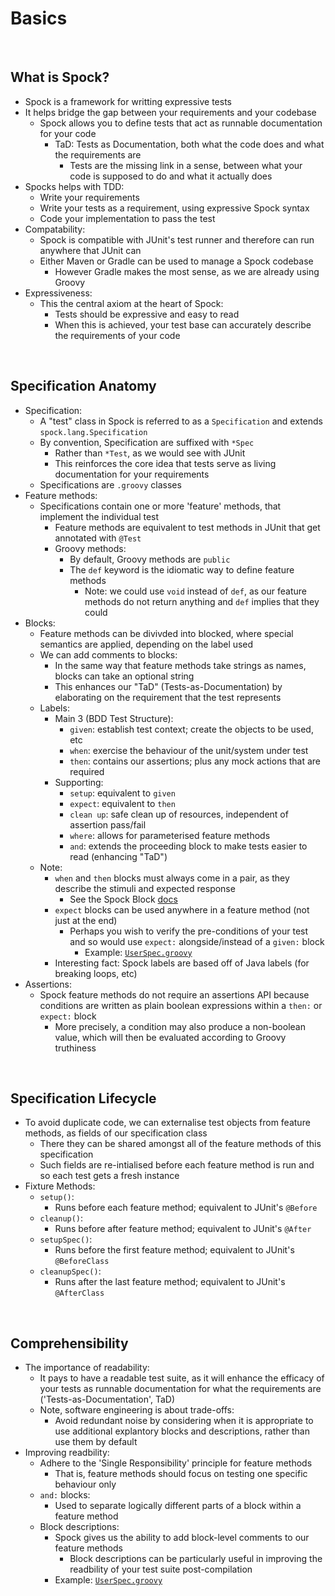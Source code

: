 # Basics

<br>

## What is Spock?
* Spock is a framework for writting expressive tests
* It helps bridge the gap between your requirements and your codebase
    * Spock allows you to define tests that act as runnable documentation for your code
        * TaD: Tests as Documentation, both what the code does and what the requirements are
            * Tests are the missing link in a sense, between what your code is supposed to do and what it actually does
* Spocks helps with TDD:
    * Write your requirements
    * Write your tests as a requirement, using expressive Spock syntax
    * Code your implementation to pass the test
* Compatability:
    * Spock is compatible with JUnit's test runner and therefore can run anywhere that JUnit can
    * Either Maven or Gradle can be used to manage a Spock codebase
        * However Gradle makes the most sense, as we are already using Groovy
* Expressiveness:
    * This the central axiom at the heart of Spock:     
        * Tests should be expressive and easy to read
        * When this is achieved, your test base can accurately describe the requirements of your code

<br>

## Specification Anatomy
* Specification:
    * A "test" class in Spock is referred to as a `Specification` and extends `spock.lang.Specification`
    * By convention, Specification are suffixed with `*Spec`
        * Rather than `*Test`, as we would see with JUnit
        * This reinforces the core idea that tests serve as living documentation for your requirements
    * Specifications are `.groovy` classes
* Feature methods:
    * Specifications contain one or more 'feature' methods, that implement the individual test
        * Feature methods are equivalent to test methods in JUnit that get annotated with `@Test`
        * Groovy methods:
            * By default, Groovy methods are `public`
            * The `def` keyword is the idiomatic way to define feature methods
                * Note: we could use `void` instead of `def`, as our feature methods do not return anything and `def` implies that they could
* Blocks:
    * Feature methods can be divivded into blocked, where special semantics are applied, depending on the label used
    * We can add comments to blocks:
        * In the same way that feature methods take strings as names, blocks can take an optional string
        * This enhances our "TaD" (Tests-as-Documentation) by elaborating on the requirement that the test represents
    * Labels:
        * Main 3 (BDD Test Structure):
            * `given`: establish test context; create the objects to be used, etc
            * `when`: exercise the behaviour of the unit/system under test
            * `then`: contains our assertions; plus any mock actions that are required
        * Supporting:
            * `setup`: equivalent to `given`
            * `expect`: equivalent to `then`
            * `clean up`: safe clean up of resources, independent of assertion pass/fail
            * `where`: allows for parameterised feature methods
            * `and`: extends the proceeding block to make tests easier to read (enhancing "TaD")
    * Note:
        * `when` and `then` blocks must always come in a pair, as they describe the stimuli and expected response
            * See the Spock Block [docs](https://spockframework.org/spock/docs/1.3/all_in_one.html#_blocks)
        * `expect` blocks can be used anywhere in a feature method (not just at the end)
            * Perhaps you wish to verify the pre-conditions of your test and so would use `expect:` alongside/instead of a `given:` block
                * Example: [`UserSpec.groovy`](../../projects/squawker/src/test/groovy/com/jrsmiffy/spock/squawker/UserSpec.groovy)
        * Interesting fact: Spock labels are based off of Java labels (for breaking loops, etc)
* Assertions:
    * Spock feature methods do not require an assertions API because conditions are written as plain boolean expressions within a `then:` or `expect:` block
        * More precisely, a condition may also produce a non-boolean value, which will then be evaluated according to Groovy truthiness

<br>

## Specification Lifecycle
* To avoid duplicate code, we can externalise test objects from feature methods, as fields of our specification class
    * There they can be shared amongst all of the feature methods of this specification
    * Such fields are re-intialised before each feature method is run and so each test gets a fresh instance
* Fixture Methods:
    * `setup()`:
        * Runs before each feature method; equivalent to JUnit's `@Before`
    * `cleanup()`:
        * Runs before after feature method; equivalent to JUnit's `@After`
    * `setupSpec()`:
        * Runs before the first feature method; equivalent to JUnit's `@BeforeClass`
    * `cleanupSpec()`:
        * Runs after the last feature method; equivalent to JUnit's `@AfterClass`

<br>

## Comprehensibility
* The importance of readability:
    * It pays to have a readable test suite, as it will enhance the efficacy of your tests as runnable documentation for what the requirements are ('Tests-as-Documentation', TaD)
    * Note, software engineering is about trade-offs:
        * Avoid redundant noise by considering when it is appropriate to use additional explantory blocks and descriptions, rather than use them by default
* Improving readbility:
    * Adhere to the 'Single Responsibility' principle for feature methods
        * That is, feature methods should focus on testing one specific behaviour only
    * `and:` blocks:
        * Used to separate logically different parts of a block within a feature method
    * Block descriptions:
        * Spock gives us the ability to add block-level comments to our feature methods
            * Block descriptions can be particularly useful in improving the readbility of your test suite post-compilation
        * Example: [`UserSpec.groovy`](../../projects/squawker/src/test/groovy/com/jrsmiffy/spock/squawker/UserSpec.groovy)